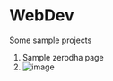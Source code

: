 # WebDev
Some sample projects
1. Sample zerodha page
2. ![image](https://github.com/bharat20061999/WebDev/assets/73958065/9382c1ba-5139-44cf-adb6-441c43d0e285)

